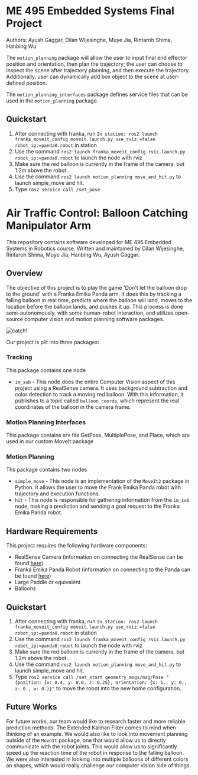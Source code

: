 # ME 495 Embedded Systems Final Project
Authors: Ayush Gaggar, Dilan Wijesinghe, Muye Jia, Rintaroh Shima, Hanbing Wu

The `motion_planning` package will allow the user to input final end effector position and orientation,
then plan the trajectory; the user can choose to inspect the scene after trajectory planning, and then
execute the trajectory. Additionally, user can dynamically add box object to the scene at user-defined position.

The `motion_planning_interfaces` package defines service files that can be used in the `motion_planning` package.

## Quickstart
1. After connecting with franka, run `In station: ros2 launch franka_moveit_config moveit.launch.py use_rviz:=false robot_ip:=panda0.robot` in station
2. Use the command `ros2 launch franka_moveit_config rviz.launch.py robot_ip:=panda0.robot` to launch the node with rviz
3. Make sure the red balloon is currently in the frame of the camera, but 1.2m above the robot. 
4. Use the command `ros2 launch motion_planning move_and_hit.py` to launch simple_move and hit.
5. Type `ros2 service call /set_pose `



# Air Traffic Control: Balloon Catching Manipulator Arm
This repository contains software developed for ME 495 Embedded Systems in Robotics course. Written and maintained by Dilan Wijesinghe, Rintaroh Shima, Muye Jia, Hanbing Wu, Ayush Gaggar. 

<!-- ![team](pancake_pkg/img/team.jpg) -->

## Overview
The objective of this project is to play the game 'Don't let the balloon drop to the ground' with a Franka Emika Panda arm. It does this by tracking a falling balloon in real time, predicts where the balloon will land, moves to the location before the balloon lands, and pushes it up. This process is done semi-autonomously, with some human-robot interaction, and utilizes open-source computer vision and motion planning software packages.

![catch1]()

Our project is plit into three packages:
### Tracking 
This package contains one node
* `im_sub` - This node does the entire Computer Vision aspect of this project using a RealSense camera. It uses background subtraction and color detection to track a moving red balloon. With this information, it publishes to a topic called `balloon_coords`, which represent the real coordinates of the balloon in the camera frame.
### Motion Planning Interfaces
This package contains srv file GetPose, MultiplePose, and Place, which are used in our custom MoveIt package
### Motion Planning
Ths package contains two nodes
* `simple_move` - This node is an implementation of the `MoveIt2` package in Python. It allows the user to move the Frank Emika Panda robot with trajectory and execution functions.
* `hit` - This node is responsible for gathering information from the `im_sub` node, making a prediction and sending a goal request to the Franka Emika Panda robot. 

## Hardware Requirements
This project requires the following hardware components:
* RealSense Camera (information on connecting the RealSense can be found [here](https://nu-msr.github.io/me495_site/realsense.html))
* Franka Emika Panda Robot (information on connecting to the Panda can be found [here](https://nu-msr.github.io/me495_site/franka.html))
* Large Paddle or equivalent
* Balloons 

## Quickstart
1. After connecting with franka, run `In station: ros2 launch franka_moveit_config moveit.launch.py use_rviz:=false robot_ip:=panda0.robot` in station
2. Use the command `ros2 launch franka_moveit_config rviz.launch.py robot_ip:=panda0.robot` to launch the node with rviz
3. Make sure the red balloon is currently in the frame of the camera, but 1.2m above the robot. 
4. Use the command `ros2 launch motion_planning move_and_hit.py` to launch simple_move and hit.
5. Type `ros2 service call /set_start geometry_msgs/msg/Pose "{position: {x: 0.4, y: 0.0, z: 0.25}, orientation: {x: 1., y: 0., z: 0., w: 0.}}"` to move the robot into the new home configuration.

## Future Works
For future works, our team would like to research faster and more reliable prediction methods. The Extended Kalman Filter comes to mind when thinking of an example. We would also like to look into movement planning outside of the `MoveIt` package, one that would allow us to directly communicate with the robot joints. This would allow us to significantly speed up the reaction time of the robot in response to the falling balloon. We were also interested in looking into multiple balloons of different colors an shapes, which would really challenge our computer vision side of things. 